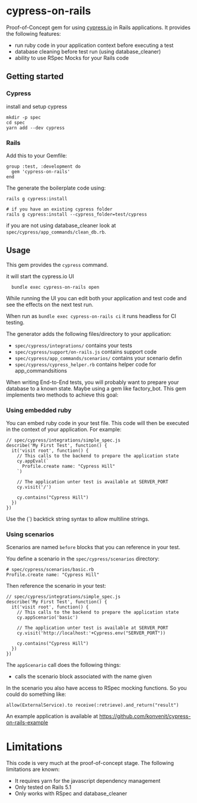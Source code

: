 # cypress-on-rails

Proof-of-Concept gem for using [cypress.io](http://github.com/cypress-io/) in Rails applications. It provides the following features:
* run ruby code in your application context before executing a test
* database cleaning before test run (using database_cleaner)
* ability to use RSpec Mocks for your Rails code

## Getting started

### Cypress

install and setup cypress

```
mkdir -p spec
cd spec
yarn add --dev cypress

```

### Rails

Add this to your Gemfile:
```
group :test, :development do
  gem 'cypress-on-rails'
end
```

The generate the boilerplate code using:
```
rails g cypress:install

# if you have an existing cypress folder
rails g cypress:install --cypress_folder=test/cypress
```

if you are not using database_cleaner look at `spec/cypress/app_commands/clean_db.rb`.

## Usage

This gem provides the `cypress` command. 

it will start the cypress.io UI

```
  bundle exec cypress-on-rails open
``` 

While running the UI you can edit both your application and test code and 
see the effects on the next test run. 

When run as `bundle exec cypress-on-rails ci` it runs headless for CI testing.

The generator adds the following files/directory to your application:
* `spec/cypress/integrations/` contains your tests
* `spec/cypress/support/on-rails.js` contains support code
* `spec/cypress/app_commands/scenarios/` contains your scenario defin
* `spec/cypress/cypress_helper.rb` contains helper code for app_commandsitions

When writing End-to-End tests, you will probably want to prepare your database to a known state. 
Maybe using a gem like factory_bot. This gem implements two methods to achieve this goal:

### Using embedded ruby
You can embed ruby code in your test file. This code will then be executed in the context of your application. For example:

```
// spec/cypress/integrations/simple_spec.js
describe('My First Test', function() {
  it('visit root', function() {
    // This calls to the backend to prepare the application state
    cy.appEval(`
      Profile.create name: "Cypress Hill"
    `)

    // The application unter test is available at SERVER_PORT
    cy.visit('/')

    cy.contains("Cypress Hill")
  })
})
```

Use the (`) backtick string syntax to allow multiline strings.

### Using scenarios

Scenarios are named `before` blocks that you can reference in your test.

You define a scenario in the `spec/cypress/scenarios` directory:
```
# spec/cypress/scenarios/basic.rb
Profile.create name: "Cypress Hill"
```

Then reference the scenario in your test:
```
// spec/cypress/integrations/simple_spec.js
describe('My First Test', function() {
  it('visit root', function() {
    // This calls to the backend to prepare the application state
    cy.appScenario('basic')

    // The application unter test is available at SERVER_PORT
    cy.visit('http://localhost:'+Cypress.env("SERVER_PORT"))

    cy.contains("Cypress Hill")
  })
})
```

The `appScenario` call does the following things:
* calls the scenario block associated with the name given

In the scenario you also have access to RSpec mocking functions. So you could do something like:
```
allow(ExternalService).to receive(:retrieve).and_return("result")
```

An example application is available at https://github.com/konvenit/cypress-on-rails-example

# Limitations
This code is very much at the proof-of-concept stage. The following limitations are known:
* It requires yarn for the javascript dependency management
* Only tested on Rails 5.1
* Only works with RSpec and database_cleaner
